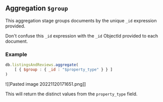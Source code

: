 ## Aggregation `$group`

This aggregation stage groups documents by the unique `_id` expression provided.

Don't confuse this `_id` expression with the `_id` ObjectId provided to each document.

### Example

```jsx
db.listingsAndReviews.aggregate(
    [ { $group : { _id : "$property_type" } } ]
)
```

![[Pasted image 20221120171651.png]]


This will return the distinct values from the `property_type` field.

